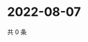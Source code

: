 # 2022-08-07

共 0 条

<!-- BEGIN WEIBO -->
<!-- 最后更新时间 Sun Aug 07 2022 23:15:14 GMT+0800 (China Standard Time) -->

<!-- END WEIBO -->
